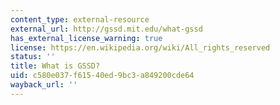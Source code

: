 ```yaml
---
content_type: external-resource
external_url: http://gssd.mit.edu/what-gssd
has_external_license_warning: true
license: https://en.wikipedia.org/wiki/All_rights_reserved
status: ''
title: What is GSSD?
uid: c580e037-f615-40ed-9bc3-a849200cde64
wayback_url: ''
---
```

